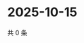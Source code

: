 # 2025-10-15

共 0 条

<!-- BEGIN ZHIHUVIDEO -->
<!-- 最后更新时间 Wed Oct 15 2025 01:10:52 GMT+0800 (China Standard Time) -->

<!-- END ZHIHUVIDEO -->
